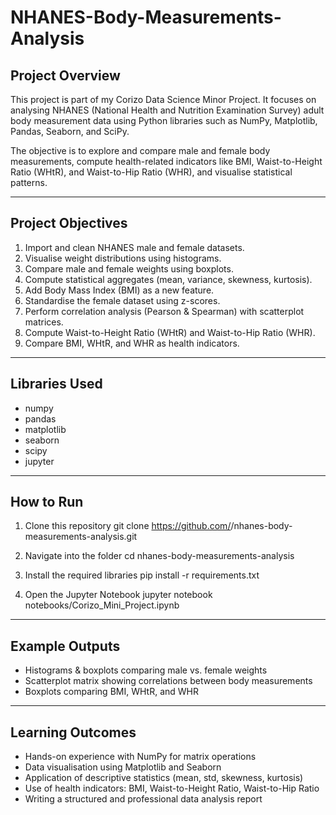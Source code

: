 # NHANES-Body-Measurements-Analysis

Project Overview
----------------
This project is part of my Corizo Data Science Minor Project. 
It focuses on analysing NHANES (National Health and Nutrition Examination Survey) 
adult body measurement data using Python libraries such as NumPy, Matplotlib, 
Pandas, Seaborn, and SciPy.

The objective is to explore and compare male and female body measurements, 
compute health-related indicators like BMI, Waist-to-Height Ratio (WHtR), 
and Waist-to-Hip Ratio (WHR), and visualise statistical patterns.

---------------------------------------------------------
Project Objectives
---------------------------------------------------------
1. Import and clean NHANES male and female datasets.
2. Visualise weight distributions using histograms.
3. Compare male and female weights using boxplots.
4. Compute statistical aggregates (mean, variance, skewness, kurtosis).
5. Add Body Mass Index (BMI) as a new feature.
6. Standardise the female dataset using z-scores.
7. Perform correlation analysis (Pearson & Spearman) with scatterplot matrices.
8. Compute Waist-to-Height Ratio (WHtR) and Waist-to-Hip Ratio (WHR).
9. Compare BMI, WHtR, and WHR as health indicators.

---------------------------------------------------------
Libraries Used
---------------------------------------------------------
- numpy
- pandas
- matplotlib
- seaborn
- scipy
- jupyter

---------------------------------------------------------
How to Run
---------------------------------------------------------
1. Clone this repository
   git clone https://github.com/<your-username>/nhanes-body-measurements-analysis.git

2. Navigate into the folder
   cd nhanes-body-measurements-analysis

3. Install the required libraries
   pip install -r requirements.txt

4. Open the Jupyter Notebook
   jupyter notebook notebooks/Corizo_Mini_Project.ipynb

---------------------------------------------------------
Example Outputs
---------------------------------------------------------
- Histograms & boxplots comparing male vs. female weights
- Scatterplot matrix showing correlations between body measurements
- Boxplots comparing BMI, WHtR, and WHR

---------------------------------------------------------
Learning Outcomes
---------------------------------------------------------
- Hands-on experience with NumPy for matrix operations
- Data visualisation using Matplotlib and Seaborn
- Application of descriptive statistics (mean, std, skewness, kurtosis)
- Use of health indicators: BMI, Waist-to-Height Ratio, Waist-to-Hip Ratio
- Writing a structured and professional data analysis report
